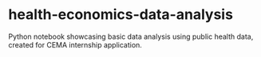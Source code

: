 # health-economics-data-analysis
Python notebook showcasing basic data analysis using public health data, created for CEMA internship application.

